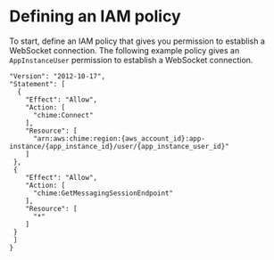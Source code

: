 # Defining an IAM policy<a name="define-iam-policy"></a>

To start, define an IAM policy that gives you permission to establish a WebSocket connection\. The following example policy gives an `AppInstanceUser` permission to establish a WebSocket connection\.

```
"Version": "2012-10-17",
"Statement": [
  {
    "Effect": "Allow",
    "Action: [
      "chime:Connect"
    ],
    "Resource": [
      "arn:aws:chime:region:{aws_account_id}:app-instance/{app_instance_id}/user/{app_instance_user_id}"
    ]
 },
 {
    "Effect": "Allow",
    "Action: [
      "chime:GetMessagingSessionEndpoint"
    ],
    "Resource": [
      "*"
    ]
 }
 ]
}
```
